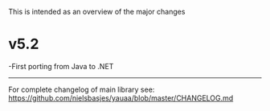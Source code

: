 This is intended as an overview of the major changes

v5.2
===
-First porting from Java to .NET

---------------------------------------------------------------------------------------------------------
For complete changelog of main library see: https://github.com/nielsbasjes/yauaa/blob/master/CHANGELOG.md